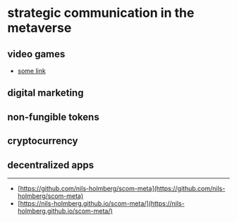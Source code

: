 # strategic communication in the metaverse 

## video games
- [some link](web/games/)

## digital marketing

## non-fungible tokens

## cryptocurrency

## decentralized apps

---
- [https://github.com/nils-holmberg/scom-meta](https://github.com/nils-holmberg/scom-meta)
- [https://nils-holmberg.github.io/scom-meta/](https://nils-holmberg.github.io/scom-meta/)


